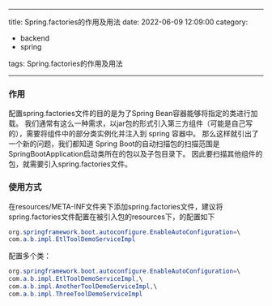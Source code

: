 
---
title: Spring.factories的作用及用法
date: 2022-06-09 12:09:00
category:
- backend
- spring

tags: Spring.factories的作用及用法

---

### 作用

<p>配置spring.factories文件的目的是为了Spring Bean容器能够将指定的类进行加载。
我们通常有这么一种需求，以jar包的形式引入第三方组件（可能是自己写的），需要将组件中的部分类实例化并注入到 spring 容器中。
那么这样就引出了一个新的问题，我们都知道 Spring Boot的自动扫描包的扫描范围是SpringBootApplication启动类所在的包以及子包目录下。
因此要扫描其他组件的包，就需要引入spring.factories文件。
</p>

### 使用方式

在resources/META-INF文件夹下添加spring.factories文件，建议将spring.factories文件配置在被引入包的resources下，的配置如下

```java
org.springframework.boot.autoconfigure.EnableAutoConfiguration=\
com.a.b.impl.EtlToolDemoServiceImpl
```

配置多个类：
```java
org.springframework.boot.autoconfigure.EnableAutoConfiguration=\
com.a.b.impl.EtlToolDemoServiceImpl,\
com.a.b.impl.AnotherToolDemoServiceImpl,\
com.a.b.impl.ThreeToolDemoServiceImpl
```